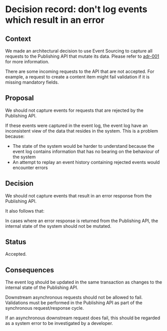 # Decision record: don't log events which result in an error

## Context

We made an architectural decision to use Event Sourcing to capture all
requests to the Publishing API that mutate its data. Please refer to
[adr-001](adr-001-use-event-sourcing-pattern.md) for more information.

There are some incoming requests to the API that are not accepted. For example,
a request to create a content item might fail validation if it is missing
mandatory fields.

## Proposal

We should not capture events for requests that are rejected by the Publishing
API.

If these events were captured in the event log, the event log have an
inconsistent view of the data that resides in the system. This is a problem
because:

- The state of the system would be harder to understand because the event log
contains information that has no bearing on the behaviour of the system
- An attempt to replay an event history containing rejected events would
encounter errors

## Decision

We should not capture events that result in an error response from the
Publishing API.

It also follows that:

In cases where an error response is returned from the Publishing API, the
internal state of the system should not be mutated.

## Status

Accepted.

## Consequences

The event log should be updated in the same transaction as changes to the
internal state of the Publishing API.

Downstream asynchronous requests should not be allowed to fail. Validations must
be performed in the Publishing API as part of the synchronous request/response
cycle.

If an asynchronous downstream request does fail, this should be regarded as a
system error to be investigated by a developer.
